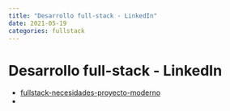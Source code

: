 ```yaml
---
title: "Desarrollo full-stack - LinkedIn"
date: 2021-05-19
categories: fullstack
---
```


# Desarrollo full-stack - LinkedIn
- [fullstack-necesidades-proyecto-moderno](fullstack-necesidades-proyecto-moderno)
- 